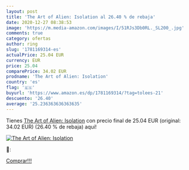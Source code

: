 ```yaml
---
layout: post
title: 'The Art of Alien: Isolation al 26.40 % de rebaja'
date: 2020-12-27 08:38:53
image: 'https://m.media-amazon.com/images/I/51RJs3Db0RL._SL200_.jpg'
comments: true
category: ofertas
author: ring
slug: '1781169314-es'
actualPrice: 25.04 EUR
currency: EUR
price: 25.04
comparePrice: 34.02 EUR
prodname: 'The Art of Alien: Isolation'
country: 'es'
flag: '🇪🇸'
buyurl: 'https://www.amazon.es/dp/1781169314/?tag=tolees-21'
descuento: '26.40'
average: '25.236363636363635'
---
```


Tienes [The Art of Alien: Isolation](https://www.amazon.es/dp/1781169314/?tag=tolees-21) con precio final de  25.04 EUR (original: 34.02 EUR) (26.40 %  de rebaja) aqui!

[![The Art of Alien: Isolation](https://m.media-amazon.com/images/I/51RJs3Db0RL._SL200_.jpg)](https://www.amazon.es/dp/1781169314/?tag=tolees-21)

🔎:


[Comprar!!!](https://www.amazon.es/dp/1781169314/?tag=tolees-21)
